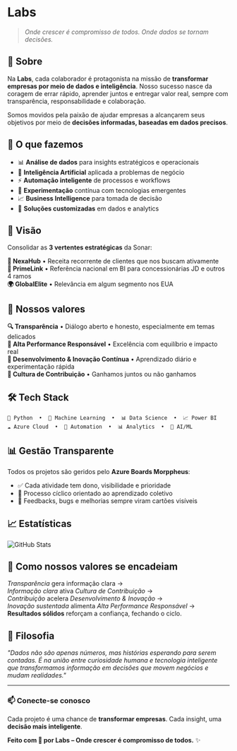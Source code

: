 # Labs 
> *Onde crescer é compromisso de todos. Onde dados se tornam decisões.*

## 🧠 Sobre
Na **Labs**, cada colaborador é protagonista na missão de **transformar empresas por meio de dados e inteligência**. Nosso sucesso nasce da coragem de errar rápido, aprender juntos e entregar valor real, sempre com transparência, responsabilidade e colaboração.

Somos movidos pela paixão de ajudar empresas a alcançarem seus objetivos por meio de **decisões informadas, baseadas em dados precisos**.

## 🎯 O que fazemos
- 📊 **Análise de dados** para insights estratégicos e operacionais
- 🤖 **Inteligência Artificial** aplicada a problemas de negócio
- ⚡ **Automação inteligente** de processos e workflows
- 🔬 **Experimentação** contínua com tecnologias emergentes
- 📈 **Business Intelligence** para tomada de decisão
- 🔧 **Soluções customizadas** em dados e analytics

## 🔭 Visão
Consolidar as **3 vertentes estratégicas** da Sonar:

**🏢 NexaHub** • Receita recorrente de clientes que nos buscam ativamente  
**🚗 PrimeLink** • Referência nacional em BI para concessionárias JD e outros 4 ramos  
**🌍 GlobalElite** • Relevância em algum segmento nos EUA

## 💎 Nossos valores

**🔍 Transparência** • Diálogo aberto e honesto, especialmente em temas delicados  
**🎯 Alta Performance Responsável** • Excelência com equilíbrio e impacto real  
**🚀 Desenvolvimento & Inovação Contínua** • Aprendizado diário e experimentação rápida  
**🤝 Cultura de Contribuição** • Ganhamos juntos ou não ganhamos

## 🛠️ Tech Stack
```
🐍 Python  •  🤖 Machine Learning  •  📊 Data Science  •  📈 Power BI
☁️ Azure Cloud  •  🔧 Automation  •  📊 Analytics  •  🧠 AI/ML
```

## 📊 Gestão Transparente
Todos os projetos são geridos pelo **Azure Boards Morppheus**:
- ✅ Cada atividade tem dono, visibilidade e prioridade
- 🔄 Processo cíclico orientado ao aprendizado coletivo  
- 📝 Feedbacks, bugs e melhorias sempre viram cartões visíveis

## 📈 Estatísticas
![GitHub Stats](https://github-readme-stats.vercel.app/api?username=sonar-ia&show_icons=true&theme=dark&count_private=true)

## 🌟 Como nossos valores se encadeiam
*Transparência* gera informação clara →  
*Informação clara* ativa *Cultura de Contribuição* →  
*Contribuição* acelera *Desenvolvimento & Inovação* →  
*Inovação sustentada* alimenta *Alta Performance Responsável* →  
**Resultados sólidos** reforçam a confiança, fechando o ciclo.

## 🎯 Filosofia
*"Dados não são apenas números, mas histórias esperando para serem contadas. É na união entre curiosidade humana e tecnologia inteligente que transformamos informação em decisões que movem negócios e mudam realidades."*

---

### 📫 Conecte-se conosco
Cada projeto é uma chance de **transformar empresas**. Cada insight, uma **decisão mais inteligente**.

**Feito com 💜 por Labs – Onde crescer é compromisso de todos.** ✨
